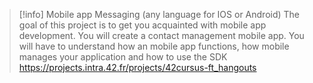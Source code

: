 > [!info] Mobile app Messaging (any language for IOS or Android)
> The goal of this project is to get you acquainted with mobile app development. You will create a contact management mobile app. You will have to understand how an mobile app functions, how mobile manages your application and how to use the SDK
> https://projects.intra.42.fr/projects/42cursus-ft_hangouts
> 